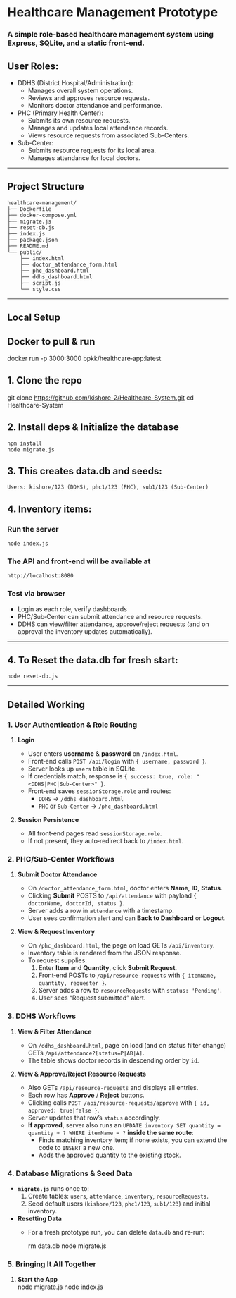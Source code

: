 # Healthcare Management Prototype

### A simple role‑based healthcare management system using Express, SQLite, and a static front‑end.  

## User Roles:
- DDHS (District Hospital/Administration):
  - Manages overall system operations.
  - Reviews and approves resource requests.
  - Monitors doctor attendance and performance.
- PHC (Primary Health Center):
  - Submits its own resource requests.
  - Manages and updates local attendance records.
  - Views resource requests from associated Sub-Centers.
- Sub-Center:
  - Submits resource requests for its local area.
  - Manages attendance for local doctors.

---

## Project Structure

```
healthcare-management/
├── Dockerfile
├── docker-compose.yml
├── migrate.js
├── reset-db.js
├── index.js
├── package.json
├── README.md
└── public/
    ├── index.html
    ├── doctor_attendance_form.html
    ├── phc_dashboard.html
    ├── ddhs_dashboard.html
    ├── script.js
    └── style.css

```

---

## Local Setup

## Docker to pull & run

  docker run -p 3000:3000 bpkk/healthcare‑app:latest

## 1. Clone the repo

   git clone https://github.com/kishore-2/Healthcare-System.git
   cd Healthcare-System

## 2. Install deps & Initialize the database

    npm install
    node migrate.js

## 3. This creates data.db and seeds:

    Users: kishore/123 (DDHS), phc1/123 (PHC), sub1/123 (Sub‑Center)

## 4. Inventory items:

### Run the server

    node index.js

### The API and front‑end will be available at
    http://localhost:8080

### Test via browser

- Login as each role, verify dashboards
- PHC/Sub‑Center can submit attendance and resource requests.
- DDHS can view/filter attendance, approve/reject requests (and on approval the inventory updates automatically).

---

## 4. To Reset the data.db for fresh start:

    node reset-db.js

---

## Detailed Working

### 1. User Authentication & Role Routing
1. **Login**  
   - User enters **username** & **password** on `/index.html`.  
   - Front‑end calls `POST /api/login` with `{ username, password }`.  
   - Server looks up `users` table in SQLite.  
   - If credentials match, response is `{ success: true, role: "<DDHS|PHC|Sub-Center>" }`.  
   - Front‑end saves `sessionStorage.role` and routes:
     - `DDHS` → `/ddhs_dashboard.html`
     - `PHC` or `Sub-Center` → `/phc_dashboard.html`

2. **Session Persistence**  
   - All front‑end pages read `sessionStorage.role`.  
   - If not present, they auto‑redirect back to `/index.html`.

### 2. PHC/Sub‑Center Workflows
1. **Submit Doctor Attendance**  
   - On `/doctor_attendance_form.html`, doctor enters **Name**, **ID**, **Status**.  
   - Clicking **Submit** POSTS to `/api/attendance` with payload `{ doctorName, doctorId, status }`.  
   - Server adds a row in `attendance` with a timestamp.  
   - User sees confirmation alert and can **Back to Dashboard** or **Logout**.

2. **View & Request Inventory**  
   - On `/phc_dashboard.html`, the page on load GETs `/api/inventory`.  
   - Inventory table is rendered from the JSON response.  
   - To request supplies:
     1. Enter **Item** and **Quantity**, click **Submit Request**.
     2. Front‑end POSTs to `/api/resource-requests` with `{ itemName, quantity, requester }`.
     3. Server adds a row to `resourceRequests` with `status: 'Pending'`.
     4. User sees “Request submitted” alert.

### 3. DDHS Workflows
1. **View & Filter Attendance**  
   - On `/ddhs_dashboard.html`, page on load (and on status filter change) GETs `/api/attendance?[status=P|AB|A]`.  
   - The table shows doctor records in descending order by `id`.

2. **View & Approve/Reject Resource Requests**  
   - Also GETs `/api/resource-requests` and displays all entries.  
   - Each row has **Approve** / **Reject** buttons.  
   - Clicking calls `POST /api/resource-requests/approve` with `{ id, approved: true|false }`.  
   - Server updates that row’s `status` accordingly.  
   - **If approved**, server also runs an `UPDATE inventory SET quantity = quantity + ? WHERE itemName = ?` **inside the same route**:
     - Finds matching inventory item; if none exists, you can extend the code to `INSERT` a new one.
     - Adds the approved quantity to the existing stock.

### 4. Database Migrations & Seed Data
- **`migrate.js`** runs once to:
  1. Create tables: `users`, `attendance`, `inventory`, `resourceRequests`.
  2. Seed default users (`kishore/123`, `phc1/123`, `sub1/123`) and initial inventory.
- **Resetting Data**  
  - For a fresh prototype run, you can delete `data.db` and re‑run:

    rm data.db
    node migrate.js

### 5. Bringing It All Together
1. **Start the App**  
   node migrate.js
   node index.js
